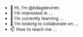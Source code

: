 - 👋 Hi, I’m @bdagdeviren
- 👀 I’m interested in ...
- 🌱 I’m currently learning ...
- 💞️ I’m looking to collaborate on ...
- 📫 How to reach me ...

<!---
bdagdeviren/bdagdeviren is a ✨ special ✨ repository because its `README.md` (this file) appears on your GitHub profile.
You can click the Preview link to take a look at your changes.
--->
